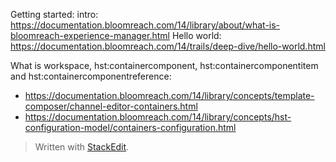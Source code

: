 
Getting started:
intro:
https://documentation.bloomreach.com/14/library/about/what-is-bloomreach-experience-manager.html
Hello world:
https://documentation.bloomreach.com/14/trails/deep-dive/hello-world.html

What is workspace, hst:containercomponent, hst:containercomponentitem and hst:containercomponentreference:
 - https://documentation.bloomreach.com/14/library/concepts/template-composer/channel-editor-containers.html
 - https://documentation.bloomreach.com/14/library/concepts/hst-configuration-model/containers-configuration.html

> Written with [StackEdit](https://stackedit.io/).
<!--stackedit_data:
eyJoaXN0b3J5IjpbNjkzOTg3NDgyXX0=
-->
